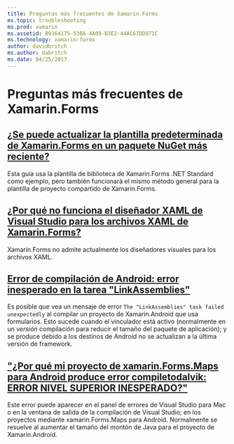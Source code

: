```yaml
---
title: Preguntas más frecuentes de Xamarin.Forms
ms.topic: troubleshooting
ms.prod: xamarin
ms.assetid: 89364175-53BA-4A09-B3E2-44AC67DD971C
ms.technology: xamarin-forms
author: davidbritch
ms.author: dabritch
ms.date: 04/25/2017
---
```


# <a name="xamarinforms-frequently-asked-questions"></a>Preguntas más frecuentes de Xamarin.Forms

## <a name="can-i-update-the-xamarinforms-default-template-to-a-newer-nuget-packageupdate-forms-templatemd"></a>[¿Se puede actualizar la plantilla predeterminada de Xamarin.Forms en un paquete NuGet más reciente?](update-forms-template.md)
Esta guía usa la plantilla de biblioteca de Xamarin.Forms .NET Standard como ejemplo, pero también funcionará el mismo método general para la plantilla de proyecto compartido de Xamarin.Forms.

## <a name="why-doesnt-the-visual-studio-xaml-designer-work-for-xamarinforms-xaml-filesforms-xaml-designermd"></a>[¿Por qué no funciona el diseñador XAML de Visual Studio para los archivos XAML de Xamarin.Forms?](forms-xaml-designer.md)
Xamarin.Forms no admite actualmente los diseñadores visuales para los archivos XAML.

## <a name="android-build-error-the-linkassemblies-task-failed-unexpectedlyandroid-linkassemblies-errormd"></a>[Error de compilación de Android: error inesperado en la tarea "LinkAssemblies"](android-linkassemblies-error.md)
Es posible que vea un mensaje de error `The "LinkAssemblies" task failed unexpectedly` al compilar un proyecto de Xamarin.Android que usa formularios. Esto sucede cuando el vinculador está activo (normalmente en un *versión* compilación para reducir el tamaño del paquete de aplicación); y se produce debido a los destinos de Android no se actualizan a la última versión de framework. 

## <a name="why-does-my-xamarinformsmaps-android-project-fail-with-compiletodalvik--unexpected-top-level-errormaps-compiletodalvik-errormd"></a>["¿Por qué mi proyecto de xamarin.Forms.Maps para Android produce error compiletodalvik: ERROR NIVEL SUPERIOR INESPERADO?"](maps-compiletodalvik-error.md)
Este error puede aparecer en el panel de errores de Visual Studio para Mac o en la ventana de salida de la compilación de Visual Studio; en los proyectos mediante xamarin.Forms.Maps para Android. Normalmente se resuelve al aumentar el tamaño del montón de Java para el proyecto de Xamarin.Android.
